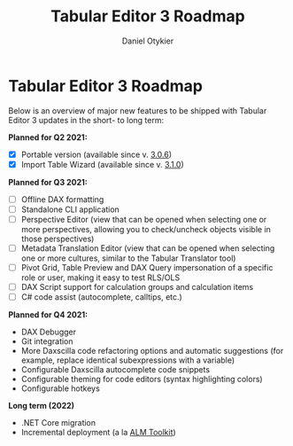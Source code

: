 ﻿---
uid: roadmap
title: Tabular Editor 3 Roadmap
author: Daniel Otykier
updated: 2021-09-08
---
# Tabular Editor 3 Roadmap

Below is an overview of major new features to be shipped with Tabular Editor 3 updates in the short- to long term:

**Planned for Q2 2021:**
- &#9746; Portable version (available since v. [3.0.6](release-notes/3_0_6.md))
- &#9746; Import Table Wizard (available since v. [3.1.0](release-notes/3_1_0.md))

**Planned for Q3 2021:**
- &#9744; Offline DAX formatting
- &#9744; Standalone CLI application
- &#9744; Perspective Editor (view that can be opened when selecting one or more perspectives, allowing you to check/uncheck objects visible in those perspectives)
- &#9744; Metadata Translation Editor (view that can be opened when selecting one or more cultures, similar to the Tabular Translator tool)
- &#9744; Pivot Grid, Table Preview and DAX Query impersonation of a specific role or user, making it easy to test RLS/OLS
- &#9744; DAX Script support for calculation groups and calculation items
- &#9744; C# code assist (autocomplete, calltips, etc.)

**Planned for Q4 2021:**
- DAX Debugger
- Git integration
- More Daxscilla code refactoring options and automatic suggestions (for example, replace identical subexpressions with 
a variable)
- Configurable Daxscilla autocomplete code snippets
- Configurable theming for code editors (syntax highlighting colors)
- Configurable hotkeys

**Long term (2022)**
- .NET Core migration
- Incremental deployment (a la [ALM Toolkit](http://alm-toolkit.com/))
